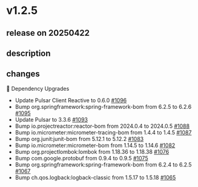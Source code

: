 # v1.2.5

## release on 20250422
## description
## changes
🔨 Dependency Upgrades

* Update Pulsar Client Reactive to 0.6.0 <a href="https://github.com/spring-projects/spring-pulsar/pull/1096" data-hovercard-type="pull_request" data-hovercard-url="/spring-projects/spring-pulsar/pull/1096/hovercard">#1096</a>
* Bump org.springframework:spring-framework-bom from 6.2.5 to 6.2.6 <a href="https://github.com/spring-projects/spring-pulsar/pull/1095" data-hovercard-type="pull_request" data-hovercard-url="/spring-projects/spring-pulsar/pull/1095/hovercard">#1095</a>
* Update Pulsar to 3.3.6 <a href="https://github.com/spring-projects/spring-pulsar/pull/1093" data-hovercard-type="pull_request" data-hovercard-url="/spring-projects/spring-pulsar/pull/1093/hovercard">#1093</a>
* Bump io.projectreactor:reactor-bom from 2024.0.4 to 2024.0.5 <a href="https://github.com/spring-projects/spring-pulsar/pull/1088" data-hovercard-type="pull_request" data-hovercard-url="/spring-projects/spring-pulsar/pull/1088/hovercard">#1088</a>
* Bump io.micrometer:micrometer-tracing-bom from 1.4.4 to 1.4.5 <a href="https://github.com/spring-projects/spring-pulsar/pull/1087" data-hovercard-type="pull_request" data-hovercard-url="/spring-projects/spring-pulsar/pull/1087/hovercard">#1087</a>
* Bump org.junit:junit-bom from 5.12.1 to 5.12.2 <a href="https://github.com/spring-projects/spring-pulsar/pull/1083" data-hovercard-type="pull_request" data-hovercard-url="/spring-projects/spring-pulsar/pull/1083/hovercard">#1083</a>
* Bump io.micrometer:micrometer-bom from 1.14.5 to 1.14.6 <a href="https://github.com/spring-projects/spring-pulsar/pull/1082" data-hovercard-type="pull_request" data-hovercard-url="/spring-projects/spring-pulsar/pull/1082/hovercard">#1082</a>
* Bump org.projectlombok:lombok from 1.18.36 to 1.18.38 <a href="https://github.com/spring-projects/spring-pulsar/pull/1076" data-hovercard-type="pull_request" data-hovercard-url="/spring-projects/spring-pulsar/pull/1076/hovercard">#1076</a>
* Bump com.google.protobuf from 0.9.4 to 0.9.5 <a href="https://github.com/spring-projects/spring-pulsar/pull/1075" data-hovercard-type="pull_request" data-hovercard-url="/spring-projects/spring-pulsar/pull/1075/hovercard">#1075</a>
* Bump org.springframework:spring-framework-bom from 6.2.4 to 6.2.5 <a href="https://github.com/spring-projects/spring-pulsar/pull/1067" data-hovercard-type="pull_request" data-hovercard-url="/spring-projects/spring-pulsar/pull/1067/hovercard">#1067</a>
* Bump ch.qos.logback:logback-classic from 1.5.17 to 1.5.18 <a href="https://github.com/spring-projects/spring-pulsar/pull/1065" data-hovercard-type="pull_request" data-hovercard-url="/spring-projects/spring-pulsar/pull/1065/hovercard">#1065</a>

